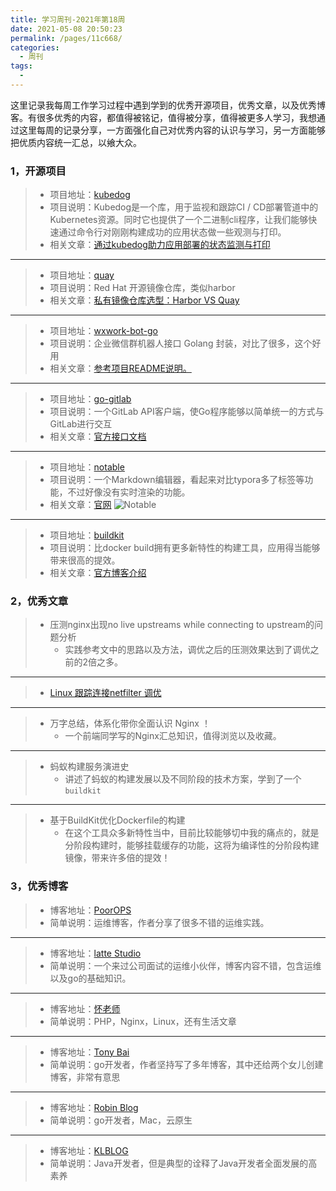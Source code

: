 ```yaml
---
title: 学习周刊-2021年第18周
date: 2021-05-08 20:50:23
permalink: /pages/11c668/
categories:
  - 周刊
tags:
  - 
---
```


这里记录我每周工作学习过程中遇到学到的优秀开源项目，优秀文章，以及优秀博客。有很多优秀的内容，都值得被铭记，值得被分享，值得被更多人学习，我想通过这里每周的记录分享，一方面强化自己对优秀内容的认识与学习，另一方面能够把优质内容统一汇总，以飨大众。

### 1，开源项目

> - 项目地址：[kubedog](https://github.com/werf/kubedog)
> - 项目说明：Kubedog是一个库，用于监视和跟踪CI / CD部署管道中的Kubernetes资源。同时它也提供了一个二进制cli程序，让我们能够快速通过命令行对刚刚构建成功的应用状态做一些观测与打印。
> - 相关文章：[通过kubedog助力应用部署的状态监测与打印](http://www.eryajf.net/5383.html)

------

> - 项目地址：[quay](https://github.com/quay/quay)
> - 项目说明：Red Hat 开源镜像仓库，类似harbor
> - 相关文章：[私有镜像仓库选型：Harbor VS Quay](https://supereagle.github.io/2019/11/23/harbor-vs-quay/)

------

> - 项目地址：[wxwork-bot-go](https://github.com/vimsucks/wxwork-bot-go)
> - 项目说明：企业微信群机器人接口 Golang 封装，对比了很多，这个好用
> - 相关文章：[参考项目README说明。](https://github.com/vimsucks/wxwork-bot-go/blob/master/README.md)

------

> - 项目地址：[go-gitlab](https://github.com/xanzy/go-gitlab)
> - 项目说明：一个GitLab API客户端，使Go程序能够以简单统一的方式与GitLab进行交互
> - 相关文章：[官方接口文档](https://pkg.go.dev/github.com/xanzy/go-gitlab?utm_source=godoc)

------

> - 项目地址：[notable](https://github.com/notable/notable)
> - 项目说明：一个Markdown编辑器，看起来对比typora多了标签等功能，不过好像没有实时渲染的功能。
> - 相关文章：[官网](https://notable.app/)
>   ![Notable](http://tva3.sinaimg.cn/large/71cfeb93ly1gqckozjlr5j21e00pkta0.jpg)

------

> - 项目地址：[buildkit](https://github.com/moby/buildkit)
> - 项目说明：比docker build拥有更多新特性的构建工具，应用得当能够带来很高的提效。
> - 相关文章：[官方博客介绍](https://blog.mobyproject.org/introducing-buildkit-17e056cc5317)

### 2，优秀文章

> - 压测nginx出现no live upstreams while connecting to upstream的问题分析
>   - 实践参考文中的思路以及方法，调优之后的压测效果达到了调优之前的2倍之多。

------

> - [Linux 跟踪连接netfilter 调优](https://www.cnblogs.com/xiangsikai/p/9525287.html)

------

> - 万字总结，体系化带你全面认识 Nginx ！
>   - 一个前端同学写的Nginx汇总知识，值得浏览以及收藏。

------

> - 蚂蚁构建服务演进史
>   - 讲述了蚂蚁的构建发展以及不同阶段的技术方案，学到了一个 `buildkit`

------

> - 基于BuildKit优化Dockerfile的构建
>   - 在这个工具众多新特性当中，目前比较能够切中我的痛点的，就是分阶段构建时，能够挂载缓存的功能，这将为编译性的分阶段构建镜像，带来许多倍的提效！

### 3，优秀博客

> - 博客地址：[PoorOPS](https://www.poorops.com/)
> - 简单说明：运维博客，作者分享了很多不错的运维实践。

------

> - 博客地址：[latte Studio](https://lattestudio.github.io/)
> - 简单说明：一个来过公司面试的运维小伙伴，博客内容不错，包含运维以及go的基础知识。

------

> - 博客地址：[怀老师](https://blog.dugwang.com/)
> - 简单说明：PHP，Nginx，Linux，还有生活文章

------

> - 博客地址：[Tony Bai](https://tonybai.com/)
> - 简单说明：go开发者，作者坚持写了多年博客，其中还给两个女儿创建博客，非常有意思

------

> - 博客地址：[Robin Blog](https://supereagle.github.io/)
> - 简单说明：go开发者，Mac，云原生

------

> - 博客地址：[KLBLOG](http://www.kailing.pub/index/index.html)
> - 简单说明：Java开发者，但是典型的诠释了Java开发者全面发展的高素养
